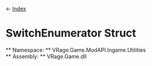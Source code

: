 ← [Index](index.md)
# SwitchEnumerator Struct
** Namespace: ** VRage.Game.ModAPI.Ingame.Utilities  
** Assembly: ** VRage.Game.dll  
